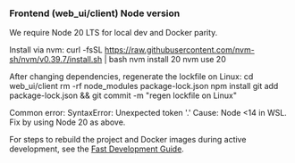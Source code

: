 ### Frontend (web_ui/client) Node version

We require Node 20 LTS for local dev and Docker parity.

Install via nvm:
    curl -fsSL https://raw.githubusercontent.com/nvm-sh/nvm/v0.39.7/install.sh | bash
    nvm install 20
    nvm use 20

After changing dependencies, regenerate the lockfile on Linux:
    cd web_ui/client
    rm -rf node_modules package-lock.json
    npm install
    git add package-lock.json && git commit -m "regen lockfile on Linux"

Common error:
    SyntaxError: Unexpected token '.'
Cause: Node <14 in WSL. Fix by using Node 20 as above.

For steps to rebuild the project and Docker images during active development, see the [Fast Development Guide](FAST-DEVELOPMENT.md).
